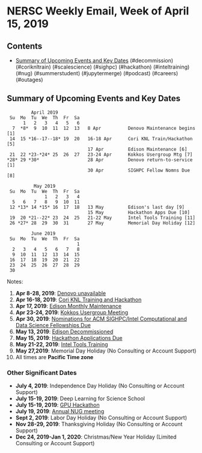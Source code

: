 # NERSC Weekly Email, Week of April 15, 2019 #

## Contents ## 

- [Summary of Upcoming Events and Key Dates](#dates)
(#decommission)
(#coriknltrain)
(#scalescience)
(#sighpc)
(#hackathon)
(#inteltraining)
(#nug)
(#summerstudent)
(#jupytermerge)
(#podcast)
(#careers)
(#outages)

## Summary of Upcoming Events and Key Dates <a name="dates"/> ##

             April 2019
     Su  Mo  Tu  We  Th  Fr  Sa
          1   2   3   4   5   6
      7  *8*  9  10  11  12  13   8 Apr          Denovo Maintenance begins [1]
     14  15 *16--17--18* 19  20   16-18 Apr      Cori KNL Train/Hackathon [5]
                                  17 Apr         Edison Maintenance [6]
     21  22 *23-*24* 25  26  27   23-24 Apr      Kokkos Usergroup Mtg [7]
    *28* 29 *30*                  28 Apr         Denovo return-to-service [1]
                                  30 Apr         SIGHPC Fellow Nomns Due [8]

              May 2019
     Su  Mo  Tu  We  Th  Fr  Sa
                  1   2   3   4
      5   6   7   8   9  10  11
     12 *13* 14 *15* 16  17  18   13 May         Edison's last day [9]
                                  15 May         Hackathon Apps Due [10]
     19  20 *21--22* 23  24  25   21-22 May      Intel Tools Training [11]
     26 *27* 28  29  30  31       27 May         Memorial Day Holiday [12]

             June 2019        
     Su  Mo  Tu  We  Th  Fr  Sa  
                              1  
      2   3   4   5   6   7   8  
      9  10  11  12  13  14  15  
     16  17  18  19  20  21  22  
     23  24  25  26  27  28  29  
     30                    


Notes:

1. **Apr 8-28, 2019**: [Denovo unavailable](#outages)
5. **Apr 16-18, 2019**: [Cori KNL Training and Hackathon](#coriknltrain)
6. **Apr 17, 2019**: [Edison Monthly Maintenance](#aprilmaint)
7. **Apr 23-24, 2019**: [Kokkos Usergroup Meeting](https://www.exascaleproject.org/event/kokkosusermtg/)
8. **Apr 30, 2019**: [Nominations for ACM SIGHPC/Intel Computational and Data Science Fellowships Due](#sighpc)
9. **May 13, 2019**: [Edison Decommissioned](#decommission)
10. **May 15, 2019**: [Hackathon Applications Due](#hackathon)
11. **May 21-22, 2019**: [Intel Tools Training](#intel-training)
12. **May 27,2019**: Memorial Day Holiday (No Consulting or Account Support)
13. All times are **Pacific Time zone**


### Other Significant Dates ###
- **July 4, 2019**: Independence Day Holiday (No Consulting or Account Support)
- **July 15-19, 2019**: Deep Learning for Science School
- **July 15-19, 2019**: [GPU Hackathon](#hackathon)
- **July 19, 2019**: [Annual NUG meeting](#nug)
- **Sept 2, 2019**: Labor Day Holiday (No Consulting or Account Support)
- **Nov 28-29, 2019**: Thanksgiving Holiday (No Consulting or Account Support)
- **Dec 24, 2019-Jan 1, 2020**: Christmas/New Year Holiday (Limited Consulting or Account Support)

